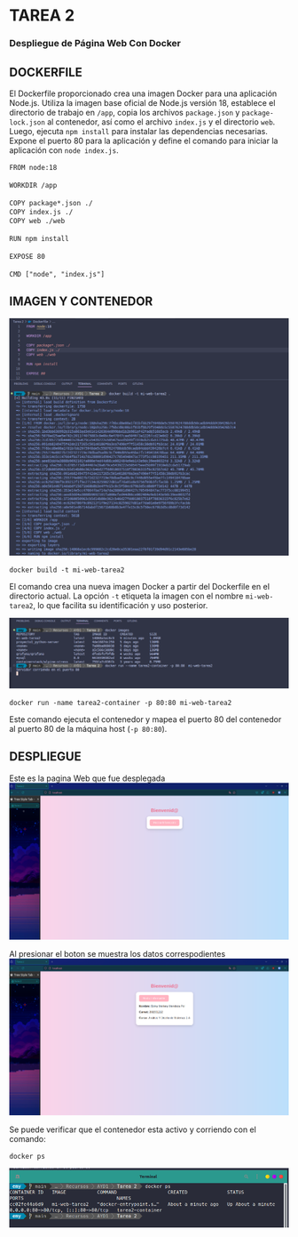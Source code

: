 # TAREA 2

### Despliegue de Página Web Con Docker

## DOCKERFILE

El Dockerfile proporcionado crea una imagen Docker para una aplicación Node.js. Utiliza la imagen base oficial de Node.js versión 18, establece el directorio de trabajo en `/app`, copia los archivos `package.json` y `package-lock.json` al contenedor, así como el archivo `index.js` y el directorio `web`. Luego, ejecuta `npm install` para instalar las dependencias necesarias. Expone el puerto 80 para la aplicación y define el comando para iniciar la aplicación con `node index.js`.

```
FROM node:18

WORKDIR /app

COPY package*.json ./
COPY index.js ./
COPY web ./web

RUN npm install

EXPOSE 80

CMD ["node", "index.js"]
```

## IMAGEN Y CONTENEDOR

![alt text](imgs/image.png)

```
docker build -t mi-web-tarea2
```

El comando crea una nueva imagen Docker a partir del Dockerfile en el directorio actual. La opción `-t` etiqueta la imagen con el nombre `mi-web-tarea2`, lo que facilita su identificación y uso posterior.

![alt text](imgs/image-4.png)

```
docker run -name tarea2-container -p 80:80 mi-web-tarea2
```

Este comando ejecuta el contenedor y mapea el puerto 80 del contenedor al puerto 80 de la máquina host (`-p 80:80`).

## DESPLIEGUE

Este es la pagina Web que fue desplegada
![alt text](imgs/image-5.png)

Al presionar el boton se muestra los datos correspodientes
![alt text](imgs/image-6.png)

Se puede verificar que el contenedor esta activo y corriendo con el comando:

```
docker ps
```

![alt text](imgs/image-7.png)
